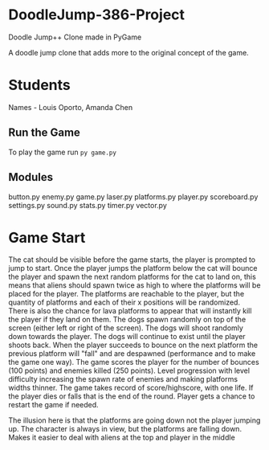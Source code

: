 # DoodleJump-386-Project
Doodle Jump++ Clone made in PyGame

A doodle jump clone that adds more to the original concept of the game.

# Students
Names - Louis Oporto, Amanda Chen


## Run the Game
To play the game run `py game.py`

## Modules

button.py
enemy.py
game.py
laser.py
platforms.py
player.py
scoreboard.py
settings.py
sound.py
stats.py
timer.py
vector.py


# Game Start
The cat should be visible before the game starts, the player is prompted to jump to start. Once the player jumps the platform below the cat will bounce the player and spawn the next random platforms for the cat to land on, this means that aliens should spawn twice as high to where the platforms will be placed for the player. The platforms are reachable to the player, but the quantity of platforms and each of their x positions will be randomized. There is also the chance for lava platforms to appear that will instantly kill the player if they land on them. The dogs spawn randomly on top of the screen (either left or right of the screen). The dogs will shoot randomly down towards the player. The dogs will continue to exist until the player shoots back. When the player succeeds to bounce on the next platform the previous platform will "fall" and are despawned (performance and to make the game one way). The game scores the player for the number of bounces (100 points) and enemies killed (250 points). Level progression with level difficulty increasing the spawn rate of enemies and making platforms widths thinner. The game takes record of score/highscore, with one life. If the player dies or falls that is the end of the round. Player gets a chance to restart the game if needed.

The illusion here is that the platforms are going down not the player jumping up. The character is always in view, but the platforms are falling down. Makes it easier to deal with aliens at the top and player in the middle
